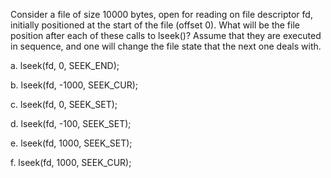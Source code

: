 Consider a file of size 10000 bytes, open for reading on file descriptor fd, initially positioned at the start of the file (offset 0). What will be the file position after each of these calls to lseek()? Assume that they are executed in sequence, and one will change the file state that the next one deals with.

a. lseek(fd, 0, SEEK_END);


b. lseek(fd, -1000, SEEK_CUR);


c. lseek(fd, 0, SEEK_SET);


d. lseek(fd, -100, SEEK_SET);


e. lseek(fd, 1000, SEEK_SET);


f. lseek(fd, 1000, SEEK_CUR);
